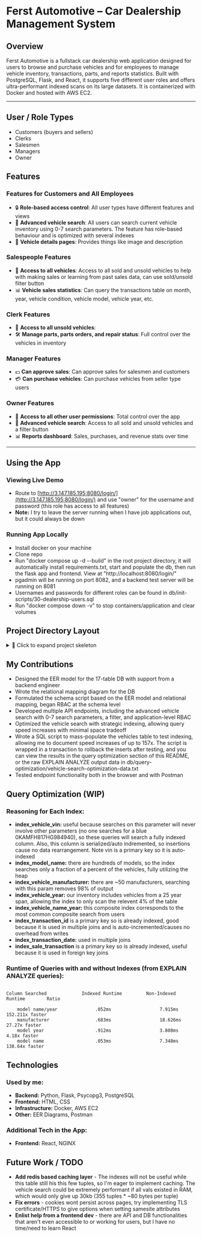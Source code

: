 # Ferst Automotive – Car Dealership Management System

## Overview
Ferst Automotive is a fullstack car dealership web application designed for users to browse and purchase vehicles and for employees to manage vehicle inventory, transactions, parts, and reports statistics. Built with PostgreSQL, Flask, and React, it supports five different user roles and offers ultra-performant indexed scans on its large datasets. It is containerized with Docker and hosted with AWS EC2.

---

## User / Role Types
- Customers (buyers and sellers)
- Clerks
- Salesmen
- Managers
- Owner


## Features

### Features for Customers and All Employees
- 🔒 **Role-based access control**: All user types have different features and views
- 🚗 **Advanced vehicle search**: All users can search current vehicle inventory using 0-7 search parameters. The feature has role-based behaviour and is optimized with several indexes
- 🧾 **Vehicle details pages**: Provides things like image and description

### Salespeople Features
- 🚗 **Access to all vehicles**: Access to all sold and unsold vehicles to help with making sales or learning from past sales data, can use sold/unsold filter button
- 📊 **Vehicle sales statistics**: Can query the transactions table on month, year, vehicle condition, vehicle model, vehicle year, etc.

### Clerk Features
- 🚗 **Access to all unsold vehicles**:
- 🛠️ **Manage parts, parts orders, and repair status**: Full control over the vehicles in inventory

### Manager Features
- 💵 **Can approve sales**: Can approve sales for salesmen and customers
- 💳 **Can purchase vehicles**: Can purchase vehicles from seller type users

### Owner Features
- 👑 **Access to all other user permissions**: Total control over the app
- 🚗 **Advanced vehicle search**: Access to all sold and unsold vehicles and a filter button
- 📊 **Reports dashboard**: Sales, purchases, and revenue stats over time

---

## Using the App

### Viewing Live Demo
- Route to [http://3.147.185.195:8080/login/](http://3.147.185.195:8080/login/) and use "owner" for the username and password (this role has access to all features)
- **Note:** I try to leave the server running when I have job applications out, but it could always be down

### Running App Locally
- Install docker on your machine 
- Clone repo
- Run "docker compose up -d --build" in the root project directory, it will automatically install requirements.txt, start and populate the db, then run the flask app and frontend. View at "http://localhost:8080/login/"
- pgadmin will be running on port 8082, and a backend test server will be running on 8081
- Usernames and passwords for different roles can be found in db/init-scripts/30-dealership-users.sql
- Run "docker compose down -v" to stop containers/application and clear volumes 

## Project Directory Layout <br>
<details>
<summary>📁 Click to expand project skeleton</summary>

```plaintext
├── backend/                      		# Backend Python app (Flask)
│   └── app/
│       ├── auth/                		# Authentication logic (login, roles)
│       ├── db/                  		# DB connection + SQL queries
│       │   └── queries/         		# 📄 40+ SQL files spanning many queries
│       ├── main/                		# Entrypoint routing
│       ├── part/                		# Part-related endpoints
│       ├── reports/             		# Reporting endpoints
│       ├── transaction/         		# Purchase/sale endpoints
│       ├── vehicle/             		# Vehicle API
│       ├── vehicle_details/    		# Vehicle detail API
│       └── vendor/              		# Vendor API
├── db/                          		# PostgreSQL setup scripts
│   ├── data-prep-scripts/       		# Python scripts to populate vehicle transaction data
│   ├── init-scripts/            		# Creates DB and DB user, adds seed data, runs raw SQL schema
│   └── query-optimization-scripts/ 	# SQL script to insert 50k vals and test indexes. Contains data logs
├── frontend/                    	 	# React frontend (I did not do much with this, just some HTML)
│   ├── deployment/              		# NGINX config
│   ├── public/
│   │   └── images/              		# 🚗 Vehicle type images (Sedan.jpg, Truck.jpg, etc.)
│   └── src/
│       ├── components/
│       │   └── common/
│       │       ├── Header/
│       │       ├── Login/
│       │       ├── Logout/
│       │       ├── ProtectedElement/
│       │       └── ProtectedRoute/
│       ├── pages/
│       │   ├── AddPart/
│       │   ├── AddVehicle/
│       │   ├── HomePage/
│       │   ├── Reports/
│       │   ├── SellVehicle/
│       │   └── VehicleDetails/
│       └── utils/
└── relational-mapping-and-eer/        # 📊 Diagrams for EER and mapping

```
</details>


## My Contributions
- Designed the EER model for the 17-table DB with support from a backend engineer
- Wrote the relational mapping diagram for the DB
- Formulated the schema script based on the EER model and relational mapping, began RBAC at the schema level
- Developed multiple API endpoints, including the advanced vehicle search with 0-7 search parameters, a filter, and application-level RBAC
- Optimized the vehicle search with strategic indexing, allowing query speed increases with minimal space tradeoff
- Wrote a SQL script to mass-populate the vehicles table to test indexing, allowing me to document speed increases of up to 157x. The script is wrapped in a transaction to rollback the inserts after testing, and you can view the results in the query optimization section of this README, or the raw EXPLAIN ANALYZE output data in db/query-optimization/vehicle-search-optimization-data.txt
- Tested endpoint functionality both in the browser and with Postman

## Query Optimization (WIP)

### Reasoning for Each Index:
- **index_vehicle_vin:** useful because searches on this parameter will never involve other parameters (no one searches for a blue 0KAMFH817HG984940), so these queries will search a fully indexed column. Also, this column is serialized/auto indremented, so insertions cause no data rearrangement. Note vin is a primary key so it is auto-indexed
- **index_model_name:** there are hundreds of models, so the index searches only a fraction of a percent of the vehicles, fully utilizing the heap
- **index_vehicle_manufacturer:** there are ~50 manufacturers, searching with this param removes 98% of output
- **index_vehicle_year:** our inventory includes vehicles from a 25 year span, allowing the index to only scan the relevent 4% of the table
- **index_vehicle_name_year:** this composite index corresponds to the most common composite search from users
- **index_transaction_id** is a primary key so is already indexed, good because it is used in multiple joins and is auto-incremented/causes no overhead from writes
- **index_transaction_date:** used in multiple joins
- **index_sale_transaction** is a primary key so is already indexed, useful because it is used in foreign key joins


### Runtime of Queries with and without Indexes (from EXPLAIN ANALYZE queries):
```plaintext

Column Searched             Indexed Runtime         Non-Indexed Runtime        Ratio
                     
    model name/year              .052ms                  7.915ms                  152.211x faster
    manufacturer                 .683ms                  18.626ms                 27.27x faster
    model year                   .912ms                  3.808ms                  4.18x faster
    model name                   .053ms                  7.348ms                  138.64x faster

```

## Technologies

### Used by me:
- **Backend:** Python, Flask, Psycopg3, PostgreSQL
- **Frontend:** HTML, CSS
- **Infrastructure:** Docker, AWS EC2
- **Other:** EER Diagrams, Postman

### Additional Tech in the App:
- **Frontend:** React, NGINX


## Future Work / TODO
- **Add redis based caching layer** - The indexes will not be useful while this table still his this few tuples, so I'm eager to implement caching. The vehicle search could be extremely performant if all vals existed in RAM, which would only give up 30kb (355 tuples * ~80 bytes per tuple)
- **Fix errors** - cookies wont persist across pages, try implementing TLS certificate/HTTPS to give options when setting samesite attributes
- **Enlist help from a frontend dev** - there are API and DB functionalities that aren't even accessible to or working for users, but I have no time/need to learn React
